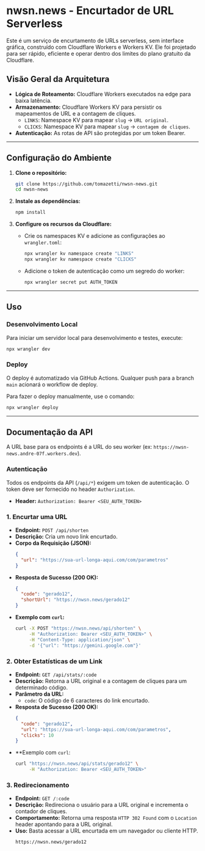 # nwsn.news - Encurtador de URL Serverless

Este é um serviço de encurtamento de URLs serverless, sem interface gráfica, construído com Cloudflare Workers e Workers KV. Ele foi projetado para ser rápido, eficiente e operar dentro dos limites do plano gratuito da Cloudflare.

## Visão Geral da Arquitetura

- **Lógica de Roteamento:** Cloudflare Workers executados na edge para baixa latência.
- **Armazenamento:** Cloudflare Workers KV para persistir os mapeamentos de URL e a contagem de cliques.
  - `LINKS`: Namespace KV para mapear `slug` -> `URL original`.
  - `CLICKS`: Namespace KV para mapear `slug` -> `contagem de cliques`.
- **Autenticação:** As rotas de API são protegidas por um token Bearer.

---

## Configuração do Ambiente

1.  **Clone o repositório:**
    ```bash
    git clone https://github.com/tomazetti/nwsn-news.git
    cd nwsn-news
    ```

2.  **Instale as dependências:**
    ```bash
    npm install
    ```

3.  **Configure os recursos da Cloudflare:**
    - Crie os namespaces KV e adicione as configurações ao `wrangler.toml`:
      ```bash
      npx wrangler kv namespace create "LINKS"
      npx wrangler kv namespace create "CLICKS"
      ```
    - Adicione o token de autenticação como um segredo do worker:
      ```bash
      npx wrangler secret put AUTH_TOKEN
      ```

---

## Uso

### Desenvolvimento Local

Para iniciar um servidor local para desenvolvimento e testes, execute:

```bash
npx wrangler dev
```

### Deploy

O deploy é automatizado via GitHub Actions. Qualquer push para a branch `main` acionará o workflow de deploy.

Para fazer o deploy manualmente, use o comando:

```bash
npx wrangler deploy
```

---

## Documentação da API

A URL base para os endpoints é a URL do seu worker (ex: `https://nwsn-news.andre-07f.workers.dev`).

### Autenticação

Todos os endpoints da API (`/api/*`) exigem um token de autenticação. O token deve ser fornecido no header `Authorization`.

- **Header:** `Authorization: Bearer <SEU_AUTH_TOKEN>`

### 1. Encurtar uma URL

- **Endpoint:** `POST /api/shorten`
- **Descrição:** Cria um novo link encurtado.
- **Corpo da Requisição (JSON):**
  ```json
  {
    "url": "https://sua-url-longa-aqui.com/com/parametros"
  }
  ```
- **Resposta de Sucesso (200 OK):**
  ```json
  {
    "code": "gerado12",
    "shortUrl": "https://nwsn.news/gerado12"
  }
  ```
- **Exemplo com `curl`:**
  ```bash
  curl -X POST "https://nwsn.news/api/shorten" \
       -H "Authorization: Bearer <SEU_AUTH_TOKEN>" \
       -H "Content-Type: application/json" \
       -d '{"url": "https://gemini.google.com"}'
  ```

### 2. Obter Estatísticas de um Link

- **Endpoint:** `GET /api/stats/:code`
- **Descrição:** Retorna a URL original e a contagem de cliques para um determinado código.
- **Parâmetro da URL:**
  - `code`: O código de 6 caracteres do link encurtado.
- **Resposta de Sucesso (200 OK):**
  ```json
  {
    "code": "gerado12",
    "url": "https://sua-url-longa-aqui.com/com/parametros",
    "clicks": 10
  }
  ```
- **Exemplo com `curl`:
  ```bash
  curl "https://nwsn.news/api/stats/gerado12" \
       -H "Authorization: Bearer <SEU_AUTH_TOKEN>"
  ```

### 3. Redirecionamento

- **Endpoint:** `GET /:code`
- **Descrição:** Redireciona o usuário para a URL original e incrementa o contador de cliques.
- **Comportamento:** Retorna uma resposta `HTTP 302 Found` com o `Location` header apontando para a URL original.
- **Uso:** Basta acessar a URL encurtada em um navegador ou cliente HTTP.
  ```
  https://nwsn.news/gerado12
  ```

